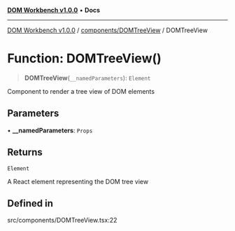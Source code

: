 [**DOM Workbench v1.0.0**](../../../README.md) • **Docs**

***

[DOM Workbench v1.0.0](../../../modules.md) / [components/DOMTreeView](../README.md) / DOMTreeView

# Function: DOMTreeView()

> **DOMTreeView**(`__namedParameters`): `Element`

Component to render a tree view of DOM elements

## Parameters

• **\_\_namedParameters**: `Props`

## Returns

`Element`

A React element representing the DOM tree view

## Defined in

src/components/DOMTreeView.tsx:22
